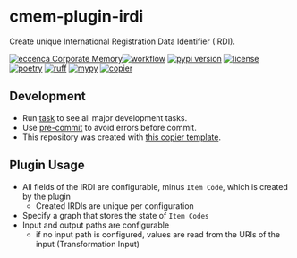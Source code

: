 # cmem-plugin-irdi

Create unique International Registration Data Identifier (IRDI).

[![eccenca Corporate Memory][cmem-shield]][cmem-link][![workflow](https://github.com/eccenca/cmem-plugin-irdi/actions/workflows/check.yml/badge.svg)](https://github.com/eccenca/cmem-plugin-irdi/actions) [![pypi version](https://img.shields.io/pypi/v/cmem-plugin-irdi)](https://pypi.org/project/cmem-plugin-irdi) [![license](https://img.shields.io/pypi/l/cmem-plugin-irdi)](https://pypi.org/project/cmem-plugin-irdi)
[![poetry][poetry-shield]][poetry-link] [![ruff][ruff-shield]][ruff-link] [![mypy][mypy-shield]][mypy-link] [![copier][copier-shield]][copier] 

## Development

- Run [task](https://taskfile.dev/) to see all major development tasks.
- Use [pre-commit](https://pre-commit.com/) to avoid errors before commit.
- This repository was created with [this copier template](https://github.com/eccenca/cmem-plugin-template).

## Plugin Usage

- All fields of the IRDI are configurable, minus `Item Code`, which is created by the plugin
  - Created IRDIs are unique per configuration
- Specify a graph that stores the state of `Item Codes`
- Input and output paths are configurable
  - if no input path is configured, values are read from the URIs of the input (Transformation Input) 

[cmem-link]: https://documentation.eccenca.com
[cmem-shield]: https://img.shields.io/endpoint?url=https://dev.documentation.eccenca.com/badge.json
[poetry-link]: https://python-poetry.org/
[poetry-shield]: https://img.shields.io/endpoint?url=https://python-poetry.org/badge/v0.json
[ruff-link]: https://docs.astral.sh/ruff/
[ruff-shield]: https://img.shields.io/endpoint?url=https://raw.githubusercontent.com/astral-sh/ruff/main/assets/badge/v2.json&label=Code%20Style
[mypy-link]: https://mypy-lang.org/
[mypy-shield]: https://www.mypy-lang.org/static/mypy_badge.svg
[copier]: https://copier.readthedocs.io/
[copier-shield]: https://img.shields.io/endpoint?url=https://raw.githubusercontent.com/copier-org/copier/master/img/badge/badge-grayscale-inverted-border-purple.json


